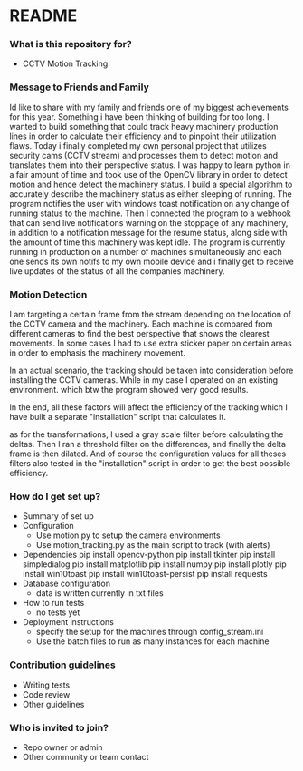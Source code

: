 # README #
### What is this repository for? ###

* CCTV Motion Tracking

### Message to Friends and Family ###

Id like to share with my family and friends one of my biggest achievements for this year. Something i have been thinking of building for too long. I wanted to build something that could track heavy machinery production lines in order to calculate their efficiency and to pinpoint their utilization flaws.
Today i finally completed my own personal project that utilizes security cams (CCTV stream) and processes them to detect motion and translates them into their perspective status.
I was happy to learn python in a fair amount of time and took use of the OpenCV library in order to detect motion and hence detect the machinery status.
I build a special algorithm to accurately describe the machinery status as either sleeping of running.
The program notifies the user with windows toast notification on any change of running status to the machine.
Then I connected the program to a webhook that can send live notifications warning on the stoppage of any machinery, in addition to a notification message for the resume status, along side with the amount of time this machinery was kept idle.
The program is currently running in production on a number of machines simultaneously and each one sends its own notifs to my own mobile device and i finally get to receive live updates of the status of all the companies machinery.



### Motion Detection ###

I am targeting a certain frame from the stream depending on the location of the CCTV camera and the machinery. Each machine is compared from different cameras to find the best perspective that shows the clearest movements. In some cases I had to use extra sticker paper on certain areas in order to emphasis the machinery movement.

In an actual scenario, the tracking should be taken into consideration before installing the CCTV cameras. While in my case I operated on an existing environment. which btw the program showed very good results.

In the end, all these factors will affect the efficiency of the tracking which I have built a separate "installation" script that calculates it.

as for the transformations, I used a gray scale filter before calculating the deltas. Then I ran a threshold filter on the differences, and finally the delta frame is then dilated. And of course the configuration values for all theses filters also tested in the "installation" script in order to get the best possible efficiency.


### How do I get set up? ###

* Summary of set up
* Configuration
    - Use motion.py to setup the camera environments
    - Use motion_tracking.py as the main script to track (with alerts)
* Dependencies
    pip install opencv-python
    pip install tkinter
    pip install simpledialog
    pip install matplotlib
    pip install numpy
    pip install plotly
    pip install win10toast
    pip install win10toast-persist
    pip install requests
* Database configuration
    - data is written currently in txt files
* How to run tests
    - no tests yet
* Deployment instructions
    - specify the setup for the machines through config_stream.ini
    - Use the batch files to run as many instances for each machine

### Contribution guidelines ###

* Writing tests
* Code review
* Other guidelines

### Who is invited to join? ###

* Repo owner or admin
* Other community or team contact